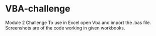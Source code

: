 # VBA-challenge
Module 2 Challenge
To use in Excel open Vba and import the .bas file.
Screenshots are of the code working in given workbooks.

